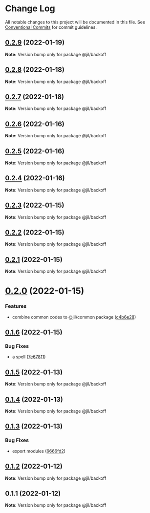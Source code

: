 # Change Log

All notable changes to this project will be documented in this file.
See [Conventional Commits](https://conventionalcommits.org) for commit guidelines.

## [0.2.9](https://github.com/jiljs/jil/compare/@jil/backoff@0.2.8...@jil/backoff@0.2.9) (2022-01-19)

**Note:** Version bump only for package @jil/backoff





## [0.2.8](https://github.com/jiljs/jil/compare/@jil/backoff@0.2.7...@jil/backoff@0.2.8) (2022-01-18)

**Note:** Version bump only for package @jil/backoff





## [0.2.7](https://github.com/jiljs/jil/compare/@jil/backoff@0.2.6...@jil/backoff@0.2.7) (2022-01-18)

**Note:** Version bump only for package @jil/backoff





## [0.2.6](https://github.com/jiljs/jil/compare/@jil/backoff@0.2.5...@jil/backoff@0.2.6) (2022-01-16)

**Note:** Version bump only for package @jil/backoff





## [0.2.5](https://github.com/jiljs/jil/compare/@jil/backoff@0.2.4...@jil/backoff@0.2.5) (2022-01-16)

**Note:** Version bump only for package @jil/backoff





## [0.2.4](https://github.com/jiljs/jil/compare/@jil/backoff@0.2.3...@jil/backoff@0.2.4) (2022-01-16)

**Note:** Version bump only for package @jil/backoff





## [0.2.3](https://github.com/jiljs/jil/compare/@jil/backoff@0.2.2...@jil/backoff@0.2.3) (2022-01-15)

**Note:** Version bump only for package @jil/backoff





## [0.2.2](https://github.com/jiljs/jil/compare/@jil/backoff@0.2.1...@jil/backoff@0.2.2) (2022-01-15)

**Note:** Version bump only for package @jil/backoff





## [0.2.1](https://github.com/jiljs/jil/compare/@jil/backoff@0.2.0...@jil/backoff@0.2.1) (2022-01-15)

**Note:** Version bump only for package @jil/backoff





# [0.2.0](https://github.com/jiljs/jil/compare/@jil/backoff@0.1.6...@jil/backoff@0.2.0) (2022-01-15)


### Features

* combine common codes to @jil/common package ([c4b6e28](https://github.com/jiljs/jil/commit/c4b6e286ddfcbee22843dd2087509fa04a478254))





## [0.1.6](https://github.com/jiljs/jil/compare/@jil/backoff@0.1.5...@jil/backoff@0.1.6) (2022-01-15)


### Bug Fixes

* a spell ([7e67811](https://github.com/jiljs/jil/commit/7e678111c9697f2536ac899616cd5b7762cb82e0))





## [0.1.5](https://github.com/jiljs/jil/compare/@jil/backoff@0.1.4...@jil/backoff@0.1.5) (2022-01-13)

**Note:** Version bump only for package @jil/backoff





## [0.1.4](https://github.com/jiljs/jil/compare/@jil/backoff@0.1.3...@jil/backoff@0.1.4) (2022-01-13)

**Note:** Version bump only for package @jil/backoff





## [0.1.3](https://github.com/jiljs/jil/compare/@jil/backoff@0.1.2...@jil/backoff@0.1.3) (2022-01-13)


### Bug Fixes

* export modules ([6666fd2](https://github.com/jiljs/jil/commit/6666fd283ef4f9c19c84ec59f2d6d2104e497498))





## [0.1.2](https://github.com/jiljs/jil/compare/@jil/backoff@0.1.1...@jil/backoff@0.1.2) (2022-01-12)

**Note:** Version bump only for package @jil/backoff





## 0.1.1 (2022-01-12)

**Note:** Version bump only for package @jil/backoff

